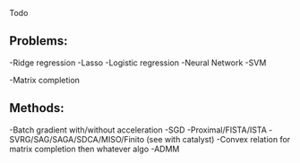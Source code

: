 Todo

Problems:
-
-Ridge regression
-Lasso
-Logistic regression
-Neural Network
-SVM

-Matrix completion

Methods:
-
-Batch gradient with/without acceleration
-SGD
-Proximal/FISTA/ISTA
-SVRG/SAG/SAGA/SDCA/MISO/Finito
(see with catalyst)
-Convex relation for matrix completion then whatever algo
-ADMM

